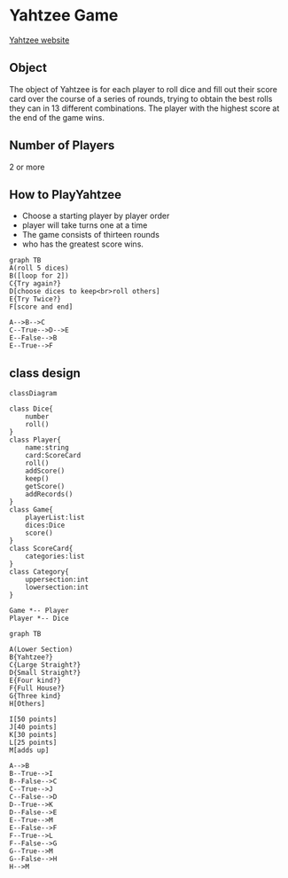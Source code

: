<h1>Yahtzee Game</h1>

[Yahtzee website](https://www.dicegamedepot.com/yahtzee-rules/)

## Object
The object of Yahtzee is for each player to roll dice and fill out their score card over the course of a series of rounds, trying to obtain the best rolls they can in 13 different combinations. The player with the highest score at the end of the game wins.

## Number of Players
2 or more

## How to PlayYahtzee
* Choose a starting player by player order
* player will take turns one at a time
* The game consists of thirteen rounds
* who has the greatest score wins.

```mermaid
graph TB
A(roll 5 dices)
B([loop for 2])
C{Try again?}
D[choose dices to keep<br>roll others]
E{Try Twice?}
F[score and end]

A-->B-->C
C--True-->D-->E
E--False-->B
E--True-->F
```
## class design
```mermaid
classDiagram

class Dice{
    number
    roll()
}
class Player{
    name:string
    card:ScoreCard
    roll()
    addScore()
    keep()
    getScore()
    addRecords()
}
class Game{
    playerList:list
    dices:Dice
    score()
}
class ScoreCard{
    categories:list
}
class Category{
    uppersection:int
    lowersection:int
}

Game *-- Player
Player *-- Dice
```

```mermaid
graph TB

A(Lower Section)
B{Yahtzee?}
C{Large Straight?}
D{Small Straight?}
E{Four kind?}
F{Full House?}
G{Three kind}
H[Others]

I[50 points]
J[40 points]
K[30 points]
L[25 points]
M[adds up]

A-->B
B--True-->I
B--False-->C
C--True-->J
C--False-->D
D--True-->K
D--False-->E
E--True-->M
E--False-->F
F--True-->L
F--False-->G
G--True-->M
G--False-->H
H-->M
```
